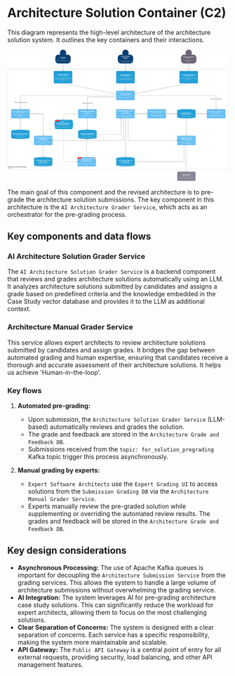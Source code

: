 # Architecture Solution Container (C2)

This diagram represents the high-level architecture of the architecture solution system. It outlines the key containers and their interactions.

![Architecture Solution Container](/C4/images/architecture-solution-container.drawio.svg)

The main goal of this component and the revised architecture is to pre-grade the architecture solution submissions. The key component in this architecture is the `AI Architecture Grader Service`, which acts as an orchestrator for the pre-grading process.

## Key components and data flows

### AI Architecture Solution Grader Service
The `AI Architecture Solution Grader Service` is a backend component that reviews and grades architecture solutions automatically using an LLM. It analyzes architecture solutions submitted by candidates and assigns a grade based on predefined criteria and the knowledge embedded in the Case Study vector database and provides it to the LLM as additional context.

### Architecture Manual Grader Service
This service allows expert architects to review architecture solutions submitted by candidates and assign grades. It bridges the gap between automated grading and human expertise, ensuring that candidates receive a thorough and accurate assessment of their architecture solutions. It helps us achieve 'Human-in-the-loop'. 

### Key flows
1.  **Automated pre-grading:**
    *   Upon submission, the  `Architecture Solution Grader Service` (LLM-based) automatically reviews and grades the solution.
    *   The grade and feedback are stored in the `Architecture Grade and Feedback DB`.
    *   Submissions received from the `topic: for_solution_pregrading` Kafka topic trigger this process asynchronously.

2.  **Manual grading by experts:**
    *   `Expert Software Architects` use the `Expert Grading UI` to access solutions from the `Submission Grading DB` via the `Architecture Manual Grader Service`.
    *   Experts manually review the pre-graded solution while supplementing or overriding the automated review results. The grades and feedback will be stored in the `Architecture Grade and Feedback DB`.


## Key design considerations
*   **Asynchronous Processing:** The use of Apache Kafka queues is important for decoupling the `Architecture Submission Service` from the grading services. This allows the system to handle a large volume of architecture submissions without overwhelming the grading service.
*   **AI Integration:** The system leverages AI for pre-grading architecture case study solutions. This can significantly reduce the workload for expert architects, allowing them to focus on the most challenging solutions.
*   **Clear Separation of Concerns:** The system is designed with a clear separation of concerns. Each service has a specific responsibility, making the system more maintainable and scalable.
*   **API Gateway:** The `Public API Gateway` is a central point of entry for all external requests, providing security, load balancing, and other API management features.
